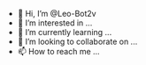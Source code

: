 - 👋 Hi, I’m @Leo-Bot2v
- 👀 I’m interested in ...
- 🌱 I’m currently learning ...
- 💞️ I’m looking to collaborate on ...
- 📫 How to reach me ...

<!---
Leo-Bot2v/Leo-Bot2v is a ✨ special ✨ repository because its `README.md` (this file) appears on your GitHub profile.
You can click the Preview link to take a look at your changes.
--->
